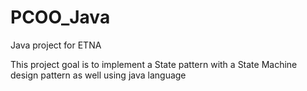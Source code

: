 # PCOO_Java
Java project for ETNA

This project goal is to implement a State pattern with a State Machine design pattern as well using java language
